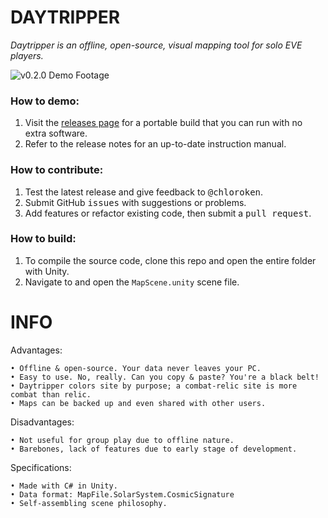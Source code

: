 # DAYTRIPPER
*Daytripper is an offline, open-source, visual mapping tool for solo EVE players.*

![v0.2.0 Demo Footage](https://i.imgur.com/hZIimDz.gif)

### How to demo:

1. Visit the [releases page](https://github.com/chloroken/daytripper/releases) for a portable build that you can run with no extra software.
2. Refer to the release notes for an up-to-date instruction manual.

### How to contribute:

1. Test the latest release and give feedback to <kbd>@chloroken</kbd>.
2. Submit GitHub <kbd>issues</kbd> with suggestions or problems.
3. Add features or refactor existing code, then submit a <kbd>pull request</kbd>.

### How to build:

1. To compile the source code, clone this repo and open the entire folder with Unity.
2. Navigate to and open the `MapScene.unity` scene file.

# INFO

Advantages:

	• Offline & open-source. Your data never leaves your PC.
	• Easy to use. No, really. Can you copy & paste? You're a black belt!
	• Daytripper colors site by purpose; a combat-relic site is more combat than relic.
	• Maps can be backed up and even shared with other users.

Disadvantages:

	• Not useful for group play due to offline nature.
	• Barebones, lack of features due to early stage of development.

Specifications:

    • Made with C# in Unity.
    • Data format: MapFile.SolarSystem.CosmicSignature
    • Self-assembling scene philosophy.
